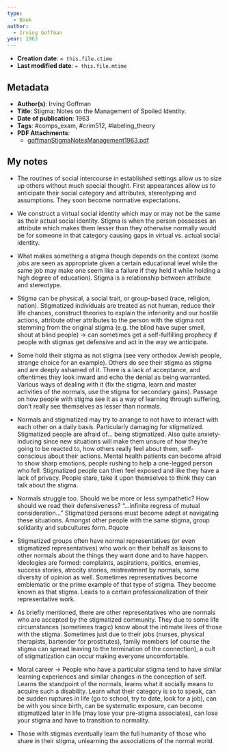 ```yaml
---
type:
  - Book
author:
  - Irving Goffman
year: 1963
---
```


* **Creation date**: `= this.file.ctime`
* **Last modified date**: `= this.file.mtime`

## Metadata

* **Author(s)**: Irving Goffman
* **Title**: Stigma: Notes on the Management of Spoiled Identity.
* **Date of publication**: 1963
* **Tags**: #comps_exam, #crim512, #labeling_theory
* **PDF Attachments**:
  * [goffmanStigmaNotesManagement1963.pdf](zotero://open-pdf/library/items/3P3TG43N)

## My notes

* The routines of social intercourse in established settings allow us to size up others without much special thought. First appearances allow us to anticipate their social category and attributes, stereotyping and assumptions. They soon become normative expectations.
  
* We construct a virtual social identity which may or may not be the same as their actual social identity. Stigma is when the person possesses an attribute which makes them lesser than they otherwise normally would be for someone in that category causing gaps in virtual vs. actual social identity.
  
* What makes something a stigma though depends on the context (some jobs are seen as appropriate given a certain educational level while the same job may make one seem like a failure if they held it while holding a high degree of education). Stigma is a relationship between attribute and stereotype.
  
* Stigma can be physical, a social trait, or group-based (race, religion, nation). Stigmatized individuals are treated as not human, reduce their life chances, construct theories to explain the inferiority and our hostile actions, attribute other attributes to the person with the stigma not stemming from the original stigma (e.g. the blind have super smell, shout at blind people) -> can sometimes get a self-fulfilling prophecy if people with stigmas get defensive and act in the way we anticipate.
  
* Some hold their stigma as not stigma (see very orthodox Jewish people, strange choice for an example). Others do see their stigma as stigma and are deeply ashamed of it. There is a lack of acceptance, and oftentimes they look inward and echo the denial as being warranted. Various ways of dealing with it (fix the stigma, learn and master activities of the normals, use the stigma for secondary gains). Passage on how people with stigma see it as a way of learning through suffering, don’t really see themselves as lesser than normals.
  
* Normals and stigmatized may try to arrange to not have to interact with each other on a daily basis. Particularly damaging for stigmatized. Stigmatized people are afraid of… being stigmatized. Also quite anxiety-inducing since new situations will make them unsure of how they’re going to be reacted to, how others really feel about them, self-conscious about their actions. Mental health patients can become afraid to show sharp emotions, people rushing to help a one-legged person who fell. Stigmatized people can then feel exposed and like they have a lack of privacy. People stare, take it upon themselves to think they can talk about the stigma.
  
* Normals struggle too. Should we be more or less sympathetic? How should we read their defensiveness? “...infinite regress of mutual consideration…” Stigmatized persons must become adept at navigating these situations. Amongst other people with the same stigma, group solidarity and subcultures form. #quote 
  
* Stigmatized groups often have normal representatives (or even stigmatized representatives) who work on their behalf as liaisons to other normals about the things they want done and to have happen. Ideologies are formed: complaints, aspirations, politics, enemies, success stories, atrocity stories, mistreatment by normals, some diversity of opinion as well. Sometimes representatives become emblematic or the prime example of that type of stigma. They become known as that stigma. Leads to a certain professionalization of their representative work.

* As briefly mentioned, there are other representatives who are normals who are accepted by the stigmatized community. They due to some life circumstances (sometimes tragic) know about the intimate lives of those with the stigma. Sometimes just due to their jobs (nurses, physical therapists, bartender for prostitutes), family members (of course the stigma can spread leaving to the termination of the connection), a cult of stigmatization can occur making everyone uncomfortable.
  
* Moral career -> People who have a particular stigma tend to have similar learning experiences and similar changes in the conception of self. Learns the standpoint of the normals, learns what it socially means to acquire such a disability. Learn what their category is so to speak, can be sudden ruptures in life (go to school, try to date, look for a job), can be with you since birth, can be systematic exposure, can become stigmatized later in life (may lose your pre-stigma associates), can lose your stigma and have to transition to normality.

* Those with stigmas eventually learn the full humanity of those who share in their stigma, unlearning the associations of the normal world.